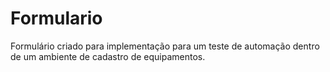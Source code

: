 # Formulario
Formulário criado para implementação para um teste de automação dentro de um ambiente de cadastro de equipamentos.
